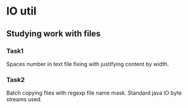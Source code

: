 # IO util

## Studying work with files

### Task1 

Spaces number in text file fixing with justifying content by width.

### Task2

Batch copying files with regexp file name mask. Standard java IO byte streams used. 
